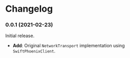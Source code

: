 # Changelog

### 0.0.1 (2021-02-23)

Initial release.

* **Add**: Original `NetworkTransport` implementation using `SwiftPhoenixClient`.
